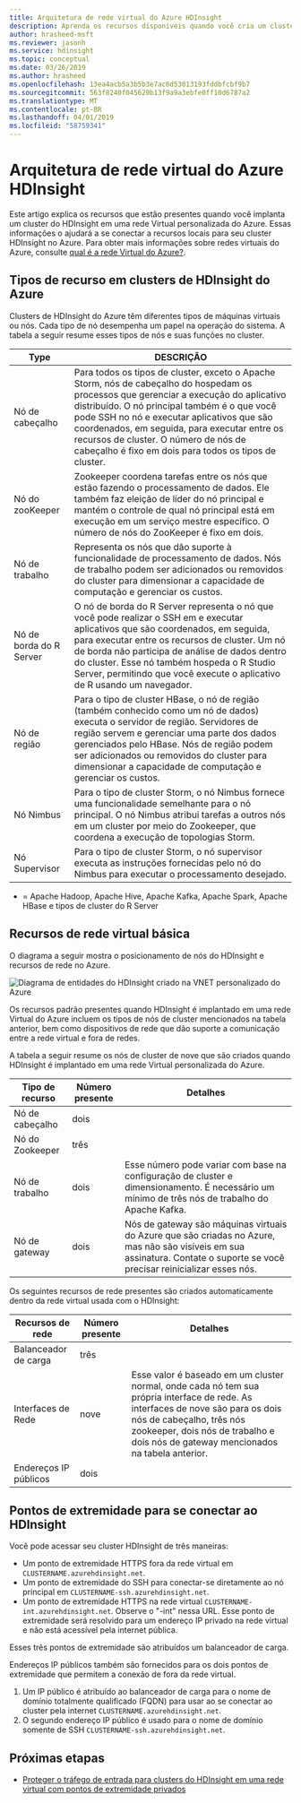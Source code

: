 ```yaml
---
title: Arquitetura de rede virtual do Azure HDInsight
description: Aprenda os recursos disponíveis quando você cria um cluster HDInsight em uma rede Virtual do Azure.
author: hrasheed-msft
ms.reviewer: jasonh
ms.service: hdinsight
ms.topic: conceptual
ms.date: 03/26/2019
ms.author: hrasheed
ms.openlocfilehash: 13ea4acb5a3b5b3e7ac6d53013193fddbfcbf9b7
ms.sourcegitcommit: 563f8240f045620b13f9a9a3ebfe0ff10d6787a2
ms.translationtype: MT
ms.contentlocale: pt-BR
ms.lasthandoff: 04/01/2019
ms.locfileid: "58759341"
---
```

# <a name="azure-hdinsight-virtual-network-architecture"></a>Arquitetura de rede virtual do Azure HDInsight

Este artigo explica os recursos que estão presentes quando você implanta um cluster do HDInsight em uma rede Virtual personalizada do Azure. Essas informações o ajudará a se conectar a recursos locais para seu cluster HDInsight no Azure. Para obter mais informações sobre redes virtuais do Azure, consulte [qual é a rede Virtual do Azure?](../virtual-network/virtual-networks-overview.md).

## <a name="resource-types-in-azure-hdinsight-clusters"></a>Tipos de recurso em clusters de HDInsight do Azure

Clusters de HDInsight do Azure têm diferentes tipos de máquinas virtuais ou nós. Cada tipo de nó desempenha um papel na operação do sistema. A tabela a seguir resume esses tipos de nós e suas funções no cluster.

| Type | DESCRIÇÃO |
| --- | --- |
| Nó de cabeçalho |  Para todos os tipos de cluster, exceto o Apache Storm, nós de cabeçalho do hospedam os processos que gerenciar a execução do aplicativo distribuído. O nó principal também é o que você pode SSH no nó e executar aplicativos que são coordenados, em seguida, para executar entre os recursos de cluster. O número de nós de cabeçalho é fixo em dois para todos os tipos de cluster. |
| Nó do zooKeeper | Zookeeper coordena tarefas entre os nós que estão fazendo o processamento de dados. Ele também faz eleição de líder do nó principal e mantém o controle de qual nó principal está em execução em um serviço mestre específico. O número de nós do ZooKeeper é fixo em dois. |
| Nó de trabalho | Representa os nós que dão suporte à funcionalidade de processamento de dados. Nós de trabalho podem ser adicionados ou removidos do cluster para dimensionar a capacidade de computação e gerenciar os custos. |
| Nó de borda do R Server | O nó de borda do R Server representa o nó que você pode realizar o SSH em e executar aplicativos que são coordenados, em seguida, para executar entre os recursos de cluster. Um nó de borda não participa de análise de dados dentro do cluster. Esse nó também hospeda o R Studio Server, permitindo que você execute o aplicativo de R usando um navegador. |
| Nó de região | Para o tipo de cluster HBase, o nó de região (também conhecido como um nó de dados) executa o servidor de região. Servidores de região servem e gerenciar uma parte dos dados gerenciados pelo HBase. Nós de região podem ser adicionados ou removidos do cluster para dimensionar a capacidade de computação e gerenciar os custos.|
| Nó Nimbus | Para o tipo de cluster Storm, o nó Nimbus fornece uma funcionalidade semelhante para o nó principal. O nó Nimbus atribui tarefas a outros nós em um cluster por meio do Zookeeper, que coordena a execução de topologias Storm. |
| Nó Supervisor | Para o tipo de cluster Storm, o nó supervisor executa as instruções fornecidas pelo nó do Nimbus para executar o processamento desejado. |

* = Apache Hadoop, Apache Hive, Apache Kafka, Apache Spark, Apache HBase e tipos de cluster do R Server

## <a name="basic-virtual-network-resources"></a>Recursos de rede virtual básica

O diagrama a seguir mostra o posicionamento de nós do HDInsight e recursos de rede no Azure.

![Diagrama de entidades do HDInsight criado na VNET personalizado do Azure](./media/hdinsight-virtual-network-architecture/vnet-diagram.png)

Os recursos padrão presentes quando HDInsight é implantado em uma rede Virtual do Azure incluem os tipos de nós de cluster mencionados na tabela anterior, bem como dispositivos de rede que dão suporte a comunicação entre a rede virtual e fora de redes.

A tabela a seguir resume os nós de cluster de nove que são criados quando HDInsight é implantado em uma rede Virtual personalizada do Azure.

| Tipo de recurso | Número presente | Detalhes |
| --- | --- | --- |
|Nó de cabeçalho | dois |    |
|Nó do Zookeeper | três | |
|Nó de trabalho | dois | Esse número pode variar com base na configuração de cluster e dimensionamento. É necessário um mínimo de três nós de trabalho do Apache Kafka.  |
|Nó de gateway | dois | Nós de gateway são máquinas virtuais do Azure que são criadas no Azure, mas não são visíveis em sua assinatura. Contate o suporte se você precisar reinicializar esses nós. |

Os seguintes recursos de rede presentes são criados automaticamente dentro da rede virtual usada com o HDInsight:

| Recursos de rede | Número presente | Detalhes |
| --- | --- | --- |
|Balanceador de carga | três | |
|Interfaces de Rede | nove | Esse valor é baseado em um cluster normal, onde cada nó tem sua própria interface de rede. As interfaces de nove são para os dois nós de cabeçalho, três nós zookeeper, dois nós de trabalho e dois nós de gateway mencionados na tabela anterior. |
|Endereços IP públicos | dois |    |

## <a name="endpoints-for-connecting-to-hdinsight"></a>Pontos de extremidade para se conectar ao HDInsight

Você pode acessar seu cluster HDInsight de três maneiras:

- Um ponto de extremidade HTTPS fora da rede virtual em `CLUSTERNAME.azurehdinsight.net`.
- Um ponto de extremidade do SSH para conectar-se diretamente ao nó principal em `CLUSTERNAME-ssh.azurehdinsight.net`.
- Um ponto de extremidade HTTPS na rede virtual `CLUSTERNAME-int.azurehdinsight.net`. Observe o "-int" nessa URL. Esse ponto de extremidade será resolvido para um endereço IP privado na rede virtual e não está acessível pela internet pública.

Esses três pontos de extremidade são atribuídos um balanceador de carga.

Endereços IP públicos também são fornecidos para os dois pontos de extremidade que permitem a conexão de fora da rede virtual.

1. Um IP público é atribuído ao balanceador de carga para o nome de domínio totalmente qualificado (FQDN) para usar ao se conectar ao cluster pela internet `CLUSTERNAME.azurehdinsight.net`.
1. O segundo endereço IP público é usado para o nome de domínio somente de SSH `CLUSTERNAME-ssh.azurehdinsight.net`.

## <a name="next-steps"></a>Próximas etapas

* [Proteger o tráfego de entrada para clusters do HDInsight em uma rede virtual com pontos de extremidade privados](https://azure.microsoft.com/blog/secure-incoming-traffic-to-hdinsight-clusters-in-a-vnet-with-private-endpoint/)
